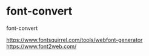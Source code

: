 # font-convert
font-convert

https://www.fontsquirrel.com/tools/webfont-generator
https://www.font2web.com/
